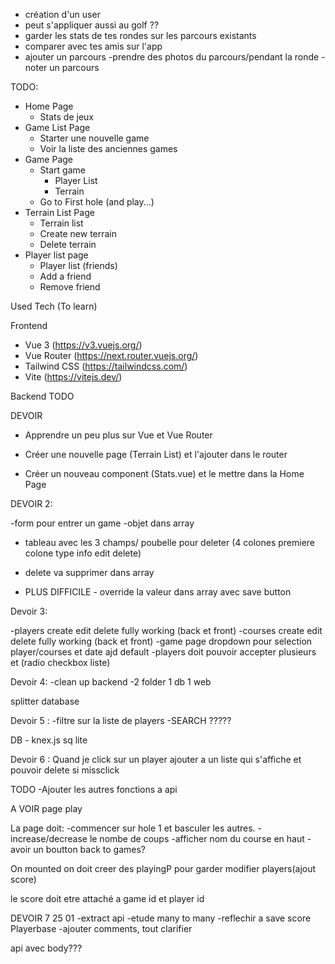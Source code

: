 - création d'un user
- peut s'appliquer aussi au golf ??
- garder les stats de tes rondes sur les parcours existants
- comparer avec tes amis sur l'app
- ajouter un parcours
  -prendre des photos du parcours/pendant la ronde
  -noter un parcours

TODO:

- Home Page
  - Stats de jeux
- Game List Page
  - Starter une nouvelle game
  - Voir la liste des anciennes games
- Game Page
  - Start game
    - Player List
    - Terrain
  - Go to First hole (and play...)
- Terrain List Page
  - Terrain list
  - Create new terrain
  - Delete terrain
- Player list page
  - Player list (friends)
  - Add a friend
  - Remove friend

Used Tech (To learn)

Frontend

- Vue 3 (https://v3.vuejs.org/)
- Vue Router (https://next.router.vuejs.org/)
- Tailwind CSS (https://tailwindcss.com/)
- Vite (https://vitejs.dev/)

Backend
TODO

DEVOIR

- Apprendre un peu plus sur Vue et Vue Router

- Créer une nouvelle page (Terrain List) et l'ajouter dans le router

- Créer un nouveau component (Stats.vue) et le mettre dans la Home Page

DEVOIR 2:

-form pour entrer un game
-objet dans array

- tableau avec les 3 champs/ poubelle pour deleter (4 colones premiere colone type info edit delete)

- delete va supprimer dans array

- PLUS DIFFICILE - override la valeur dans array avec save button

Devoir 3:

-players create edit delete fully working (back et front)
-courses create edit delete fully working (back et front)
-game page dropdown pour selection player/courses et date ajd default
-players doit pouvoir accepter plusieurs et (radio checkbox liste)

Devoir 4:
-clean up backend
-2 folder
1 db
1 web

splitter database

Devoir 5 :
-filtre sur la liste de players
-SEARCH ?????

DB - knex.js
sq lite

Devoir 6 :
Quand je click sur un player ajouter a un liste qui s'affiche et pouvoir delete si missclick

TODO
-Ajouter les autres fonctions a api

A VOIR page play

La page doit:
-commencer sur hole 1 et basculer les autres.
-increase/decrease le nombe de coups
-afficher nom du course en haut
-avoir un boutton back to games?

On mounted on doit creer des playingP pour garder modifier players(ajout score)

le score doit etre attaché a game id et player id

DEVOIR 7 25 01
-extract api
-etude many to many
-reflechir a save score Playerbase
-ajouter comments, tout clarifier

api avec body???

